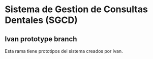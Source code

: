# Sistema de Gestion de Consultas Dentales (SGCD)
## Ivan prototype branch

Esta rama tiene prototipos del sistema creados por Ivan.
